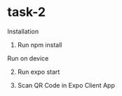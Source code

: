 # task-2
Installation

  1. Run  npm install
  
Run on device

  2. Run expo start
  
  3. Scan QR Code in Expo Client App

